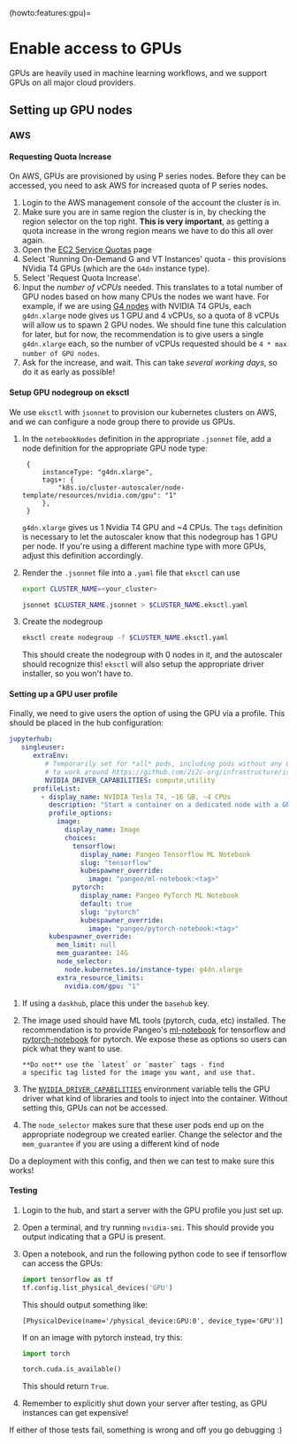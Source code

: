 (howto:features:gpu)=
# Enable access to GPUs

GPUs are heavily used in machine learning workflows, and we support
GPUs on all major cloud providers.

## Setting up GPU nodes

### AWS

#### Requesting Quota Increase

On AWS, GPUs are provisioned by using P series nodes. Before they
can be accessed, you need to ask AWS for increased quota of P
series nodes.

1. Login to the AWS management console of the account the cluster is
   in.
2. Make sure you are in same region the cluster is in, by checking the
   region selector on the top right. **This is very important**, as getting
   a quota increase in the wrong region means we have to do this all over
   again.
3. Open the [EC2 Service Quotas](https://us-west-2.console.aws.amazon.com/servicequotas/home/services/ec2/quotas)
   page
4. Select 'Running On-Demand G and VT Instances' quota - this provisions NVidia T4
   GPUs (which are the `G4dn` instance type).
5. Select 'Request Quota Increase'.
6. Input the *number of vCPUs* needed. This translates to a total
   number of GPU nodes based on how many CPUs the nodes we want have.
   For example, if we are using [G4 nodes](https://aws.amazon.com/ec2/instance-types/g4/)
   with NVIDIA T4 GPUs, each `g4dn.xlarge` node gives us 1 GPU and
   4 vCPUs, so a quota of 8 vCPUs will allow us to spawn 2 GPU nodes.
   We should fine tune this calculation for later, but for now, the
   recommendation is to give users a single `g4dn.xlarge` each, so the number
   of vCPUs requested should be `4 * max number of GPU nodes`.
7. Ask for the increase, and wait. This can take *several working days*,
   so do it as early as possible!

#### Setup GPU nodegroup on eksctl

We use `eksctl` with `jsonnet` to provision our kubernetes clusters on
AWS, and we can configure a node group there to provide us GPUs.

1. In the `notebookNodes` definition in the appropriate `.jsonnet` file,
   add a node definition for the appropriate GPU node type:

   ```
    {
        instanceType: "g4dn.xlarge",
        tags+: {
            "k8s.io/cluster-autoscaler/node-template/resources/nvidia.com/gpu": "1"
        },
    }
   ```

   `g4dn.xlarge` gives us 1 Nvidia T4 GPU and ~4 CPUs. The `tags` definition
   is necessary to let the autoscaler know that this nodegroup has
   1 GPU per node. If you're using a different machine type with
   more GPUs, adjust this definition accordingly.

2. Render the `.jsonnet` file into a `.yaml` file that `eksctl` can use

   ```bash
   export CLUSTER_NAME=<your_cluster>
   ```

   ```bash
   jsonnet $CLUSTER_NAME.jsonnet > $CLUSTER_NAME.eksctl.yaml
   ```

3. Create the nodegroup

   ```bash
   eksctl create nodegroup -f $CLUSTER_NAME.eksctl.yaml
   ```

   This should create the nodegroup with 0 nodes in it, and the
   autoscaler should recognize this! `eksctl` will also setup the
   appropriate driver installer, so you won't have to.

#### Setting up a GPU user profile

Finally, we need to give users the option of using the GPU via
a profile. This should be placed in the hub configuration:

```yaml
jupyterhub:
   singleuser:
      extraEnv:
         # Temporarily set for *all* pods, including pods without any GPUs,
         # to work around https://github.com/2i2c-org/infrastructure/issues/1530
         NVIDIA_DRIVER_CAPABILITIES: compute,utility
      profileList:
        - display_name: NVIDIA Tesla T4, ~16 GB, ~4 CPUs
          description: "Start a container on a dedicated node with a GPU"
          profile_options:
            image:
              display_name: Image
              choices:
                tensorflow:
                  display_name: Pangeo Tensorflow ML Notebook
                  slug: "tensorflow"
                  kubespawner_override:
                    image: "pangeo/ml-notebook:<tag>"
                pytorch:
                  display_name: Pangeo PyTorch ML Notebook
                  default: true
                  slug: "pytorch"
                  kubespawner_override:
                    image: "pangeo/pytorch-notebook:<tag>"
          kubespawner_override:
            mem_limit: null
            mem_guarantee: 14G
            node_selector:
              node.kubernetes.io/instance-type: g4dn.xlarge
            extra_resource_limits:
              nvidia.com/gpu: "1"
```

1. If using a `daskhub`, place this under the `basehub` key.
2. The image used should have ML tools (pytorch, cuda, etc)
   installed. The recommendation is to provide Pangeo's
   [ml-notebook](https://hub.docker.com/r/pangeo/ml-notebook)
   for tensorflow and [pytorch-notebook](https://hub.docker.com/r/pangeo/pytorch-notebook)
   for pytorch. We expose these as options so users can pick what they want
   to use.

   ```{warning}
   **Do not** use the `latest` or `master` tags - find
   a specific tag listed for the image you want, and use that.
   ```

3. The [`NVIDIA_DRIVER_CAPABILITIES`](https://docs.nvidia.com/datacenter/cloud-native/container-toolkit/user-guide.html#driver-capabilities)
   environment variable tells the GPU driver what kind of libraries
   and tools to inject into the container. Without setting this,
   GPUs can not be accessed.
4. The `node_selector` makes sure that these user pods end up on
   the appropriate nodegroup we created earlier. Change the selector
   and the `mem_guarantee` if you are using a different kind of node

Do a deployment with this config, and then we can test to make sure
this works!

#### Testing

1. Login to the hub, and start a server with the GPU profile you
   just set up.
2. Open a terminal, and try running `nvidia-smi`. This should provide
   you output indicating that a GPU is present.
3. Open a notebook, and run the following python code to see if
   tensorflow can access the GPUs:

   ```python
   import tensorflow as tf
   tf.config.list_physical_devices('GPU')
   ```

   This should output something like:

   ```
   [PhysicalDevice(name='/physical_device:GPU:0', device_type='GPU')]
   ```

   If on an image with pytorch instead, try this:

   ```python
   import torch

   torch.cuda.is_available()
   ```

   This should return `True`.
4. Remember to explicitly shut down your server after testing,
   as GPU instances can get expensive!

If either of those tests fail, something is wrong and off you go debugging :)
